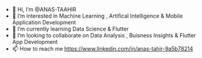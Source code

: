 - 👋 Hi, I’m @ANAS-TAAHIR
- 👀 I’m interested in Machine Learning , Artifical Intelligence & Mobile Application Development
- 🌱 I’m currently learning Data Science & Flutter
- 💞️ I’m looking to collaborate on Data Analysis , Buisness Insights & Flutter App Development
- 📫 How to reach me https://www.linkedin.com/in/anas-tahir-9a5b78214
